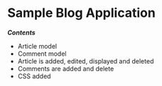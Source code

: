 # Sample Blog Application
*__Contents__*
* Article model
* Comment model
* Article is added, edited, displayed and deleted
* Comments are added and delete
* CSS added
